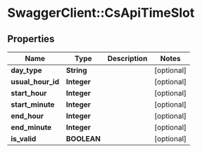 # SwaggerClient::CsApiTimeSlot

## Properties
Name | Type | Description | Notes
------------ | ------------- | ------------- | -------------
**day_type** | **String** |  | [optional] 
**usual_hour_id** | **Integer** |  | [optional] 
**start_hour** | **Integer** |  | [optional] 
**start_minute** | **Integer** |  | [optional] 
**end_hour** | **Integer** |  | [optional] 
**end_minute** | **Integer** |  | [optional] 
**is_valid** | **BOOLEAN** |  | [optional] 


